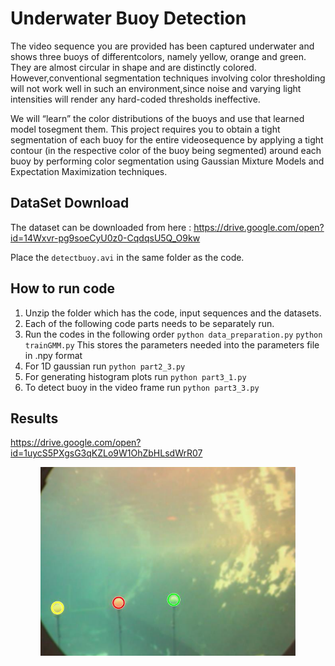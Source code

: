 # Underwater Buoy Detection
The video sequence you are provided has been captured underwater and shows three buoys of differentcolors, namely yellow, orange and green.  They are almost circular in shape and are distinctly colored.  However,conventional segmentation techniques involving color thresholding will not work well in such an environment,since noise and varying light intensities will render any hard-coded thresholds ineffective.

We will “learn” the color distributions of the buoys and use that learned model tosegment  them.   This  project  requires  you  to  obtain  a  tight  segmentation  of  each  buoy  for  the  entire  videosequence by applying a tight contour (in the respective color of the buoy being segmented) around each buoy by performing color  segmentation  using  Gaussian  Mixture  Models  and Expectation Maximization techniques.

## DataSet Download
The dataset can be downloaded from here : 
https://drive.google.com/open?id=14Wxvr-pg9soeCyU0z0-CqdqsU5Q_O9kw

Place the `detectbuoy.avi` in the same folder as the code.

## How to run code
1. Unzip the folder which has the code, input sequences and the datasets.
2. Each of the following code parts needs to be separately run.
3. Run the codes in the following order
        `python data_preparation.py`
        `python trainGMM.py`
    This stores the parameters needed into the parameters file in .npy format
4. For 1D gaussian run 
        `python part2_3.py`
5. For generating histogram plots run 
        `python part3_1.py`
6. To detect buoy in the video frame run 
        `python part3_3.py`


## Results
https://drive.google.com/open?id=1uycS5PXgsG3qKZLo9W1OhZbHLsdWrR07

  <p align="center">
  <img src="https://github.com/ramaprashanth/underwater-buoy-detection/blob/master/result_1.png">
  </p>
